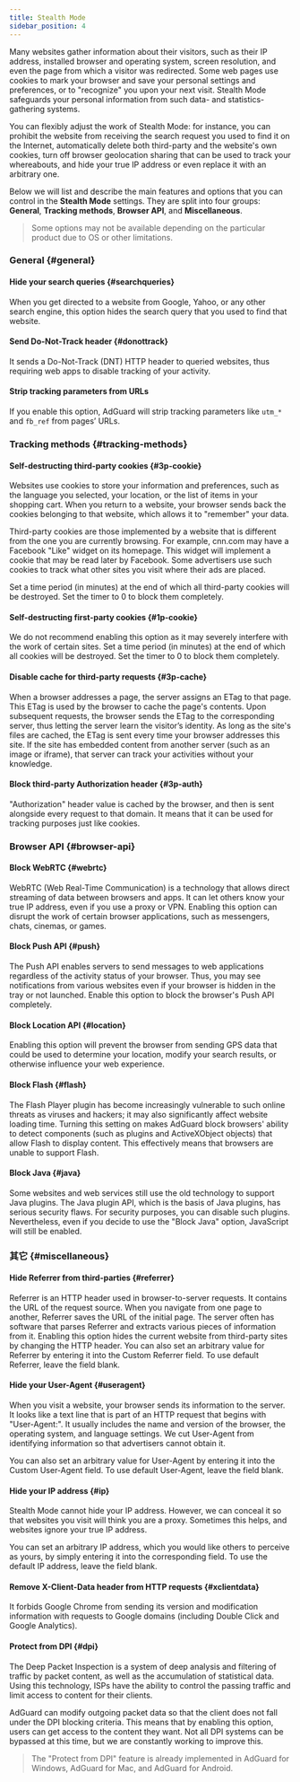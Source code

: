 ```yaml
---
title: Stealth Mode
sidebar_position: 4
---
```


Many websites gather information about their visitors, such as their IP address, installed browser and operating system, screen resolution, and even the page from which a visitor was redirected. Some web pages use cookies to mark your browser and save your personal settings and preferences, or to "recognize" you upon your next visit. Stealth Mode safeguards your personal information from such data- and statistics-gathering systems.

You can flexibly adjust the work of Stealth Mode: for instance, you can prohibit the website from receiving the search request you used to find it on the Internet, automatically delete both third-party and the website's own cookies, turn off browser geolocation sharing that can be used to track your whereabouts, and hide your true IP address or even replace it with an arbitrary one.

Below we will list and describe the main features and options that you can control in the **Stealth Mode** settings. They are split into four groups: **General**, **Tracking methods**, **Browser API**, and **Miscellaneous**.

> Some options may not be available depending on the particular product due to OS or other limitations.

### General {#general}

#### Hide your search queries {#searchqueries}

When you get directed to a website from Google, Yahoo, or any other search engine, this option hides the search query that you used to find that website.

#### Send Do-Not-Track header {#donottrack}

It sends a Do-Not-Track (DNT) HTTP header to queried websites, thus requiring web apps to disable tracking of your activity.

#### Strip tracking parameters from URLs

If you enable this option, AdGuard will strip tracking parameters like `utm_*` and `fb_ref` from pages’ URLs.

### Tracking methods {#tracking-methods}

#### Self-destructing third-party cookies {#3p-cookie}

Websites use cookies to store your information and preferences, such as the language you selected, your location, or the list of items in your shopping cart. When you return to a website, your browser sends back the cookies belonging to that website, which allows it to "remember" your data.

Third-party cookies are those implemented by a website that is different from the one you are currently browsing. For example, cnn.com may have a Facebook "Like" widget on its homepage. This widget will implement a cookie that may be read later by Facebook. Some advertisers use such cookies to track what other sites you visit where their ads are placed.

Set a time period (in minutes) at the end of which all third-party cookies will be destroyed. Set the timer to 0 to block them completely.

#### Self-destructing first-party cookies {#1p-cookie}

We do not recommend enabling this option as it may severely interfere with the work of certain sites. Set a time period (in minutes) at the end of which all cookies will be destroyed. Set the timer to 0 to block them completely.

#### Disable cache for third-party requests {#3p-cache}

When a browser addresses a page, the server assigns an ETag to that page. This ETag is used by the browser to cache the page's contents. Upon subsequent requests, the browser sends the ETag to the corresponding server, thus letting the server learn the visitor’s identity. As long as the site's files are cached, the ETag is sent every time your browser addresses this site. If the site has embedded content from another server (such as an image or iframe), that server can track your activities without your knowledge.

#### Block third-party Authorization header {#3p-auth}

"Authorization" header value is cached by the browser, and then is sent alongside every request to that domain. It means that it can be used for tracking purposes just like cookies.

### Browser API {#browser-api}

#### Block WebRTC {#webrtc}

WebRTC (Web Real-Time Communication) is a technology that allows direct streaming of data between browsers and apps. It can let others know your true IP address, even if you use a proxy or VPN. Enabling this option can disrupt the work of certain browser applications, such as messengers, chats, cinemas, or games.

#### Block Push API {#push}

The Push API enables servers to send messages to web applications regardless of the activity status of your browser. Thus, you may see notifications from various websites even if your browser is hidden in the tray or not launched. Enable this option to block the browser's Push API completely.

#### Block Location API {#location}

Enabling this option will prevent the browser from sending GPS data that could be used to determine your location, modify your search results, or otherwise influence your web experience.

#### Block Flash {#flash}

The Flash Player plugin has become increasingly vulnerable to such online threats as viruses and hackers; it may also significantly affect website loading time. Turning this setting on makes AdGuard block browsers' ability to detect components (such as plugins and ActiveXObject objects) that allow Flash to display content. This effectively means that browsers are unable to support Flash.

#### Block Java {#java}

Some websites and web services still use the old technology to support Java plugins. The Java plugin API, which is the basis of Java plugins, has serious security flaws. For security purposes, you can disable such plugins. Nevertheless, even if you decide to use the "Block Java" option, JavaScript will still be enabled.

### 其它 {#miscellaneous}

#### Hide Referrer from third-parties {#referrer}

Referrer is an HTTP header used in browser-to-server requests. It contains the URL of the request source. When you navigate from one page to another, Referrer saves the URL of the initial page. The server often has software that parses Referrer and extracts various pieces of information from it. Enabling this option hides the current website from third-party sites by changing the HTTP header. You can also set an arbitrary value for Referrer by entering it into the Custom Referrer field. To use default Referrer, leave the field blank.

#### Hide your User-Agent {#useragent}

When you visit a website, your browser sends its information to the server. It looks like a text line that is part of an HTTP request that begins with "User-Agent:". It usually includes the name and version of the browser, the operating system, and language settings. We cut User-Agent from identifying information so that advertisers cannot obtain it.

You can also set an arbitrary value for User-Agent by entering it into the Custom User-Agent field. To use default User-Agent, leave the field blank.

#### Hide your IP address {#ip}

Stealth Mode cannot hide your IP address. However, we can conceal it so that websites you visit will think you are a proxy. Sometimes this helps, and websites ignore your true IP address.

You can set an arbitrary IP address, which you would like others to perceive as yours, by simply entering it into the corresponding field. To use the default IP address, leave the field blank.

#### Remove X-Client-Data header from HTTP requests {#xclientdata}

It forbids Google Chrome from sending its version and modification information with requests to Google domains (including Double Click and Google Analytics).

#### Protect from DPI {#dpi}

The Deep Packet Inspection is a system of deep analysis and filtering of traffic by packet content, as well as the accumulation of statistical data. Using this technology, ISPs have the ability to control the passing traffic and limit access to content for their clients.

AdGuard can modify outgoing packet data so that the client does not fall under the DPI blocking criteria. This means that by enabling this option, users can get access to the content they want. Not all DPI systems can be bypassed at this time, but we are constantly working to improve this.

> The "Protect from DPI" feature is already implemented in AdGuard for Windows, AdGuard for Mac, and AdGuard for Android.
